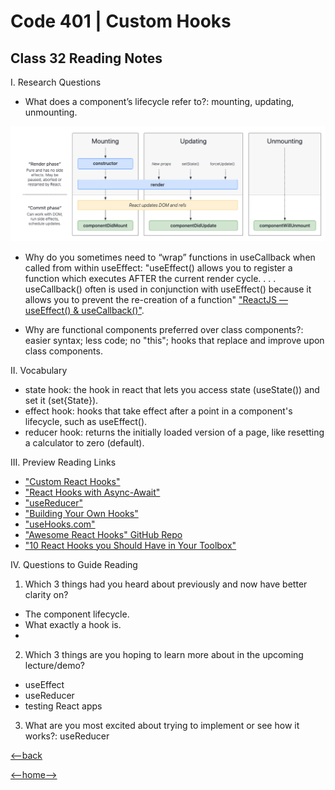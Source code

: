 # Code 401 | Custom Hooks

## Class 32 Reading Notes

I. Research Questions

- What does a component’s lifecycle refer to?: mounting, updating, unmounting.

![The Lifecyle of a React Component](../Images/React-component-lifecycle.png)

- Why do you sometimes need to “wrap” functions in useCallback when called from within useEffect: "useEffect() allows you to register a function which executes AFTER the current render cycle. . . . useCallback() often is used in conjunction with useEffect() because it allows you to prevent the re-creation of a function" ["ReactJS — useEffect() & useCallback()"](https://medium.com/@infinitypaul/reactjs-useeffect-usecallback-simplified-91e69fb0e7a3).

- Why are functional components preferred over class components?: easier syntax; less code; no "this"; hooks that replace and improve upon class components.

II. Vocabulary

- state hook: the hook in react that lets you access state (useState()) and set it (set{State}).
- effect hook: hooks that take effect after a point in a component's lifecycle, such as useEffect().
- reducer hook: returns the initially loaded version of a page, like resetting a calculator to zero (default).

III. Preview Reading Links

- ["Custom React Hooks"](https://www.telerik.com/kendo-react-ui/react-hooks-guide/#toc-custom-react-hooks)
- ["React Hooks with Async-Await"](https://dev.to/vinodchauhan7/react-hooks-with-async-await-1n9g)
- ["useReducer"](https://reactjs.org/docs/hooks-reference.html#usereducer)
- ["Building Your Own Hooks"](https://reactjs.org/docs/hooks-custom.html)
- ["useHooks.com"](https://usehooks.com/)
- ["Awesome React Hooks" GitHub Repo](https://github.com/rehooks/awesome-react-hooks)
- ["10 React Hooks you Should Have in Your Toolbox"](https://blog.bitsrc.io/10-react-custom-hooks-you-should-have-in-your-toolbox-aa27d3f5564d)

IV. Questions to Guide Reading

1. Which 3 things had you heard about previously and now have better clarity on?

- The component lifecycle.
- What exactly a hook is.
- 

2. Which 3 things are you hoping to learn more about in the upcoming lecture/demo?

- useEffect
- useReducer
- testing React apps

3. What are you most excited about trying to implement or see how it works?: useReducer

[<--back](401week7.md)

[<--home-->](../../README.md)
